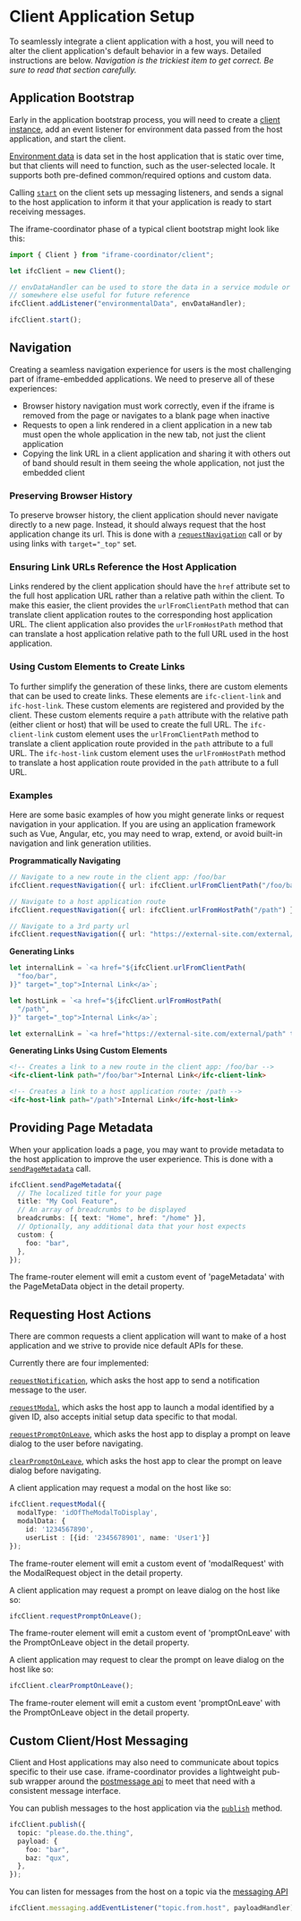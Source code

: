 # Client Application Setup

To seamlessly integrate a client application with a host, you will need to alter the client
application's default behavior in a few ways. Detailed instructions are below. _Navigation is
the trickiest item to get correct. Be sure to read that section carefully._

## Application Bootstrap

Early in the application bootstrap process, you will need to create a [client instance](../classes/client.Client.html), add an event
listener for environment data passed from the host application, and start the client.

[Environment data](../interfaces/client.envdata.html) is data set in the host application that is static over time, but that clients will
need to function, such as the user-selected locale. It supports both pre-defined common/required
options and custom data.

Calling [`start`](../classes/client.Client.html#start) on the client sets up messaging
listeners, and sends a signal to the host application to inform it that your application is
ready to start receiving messages.

The iframe-coordinator phase of a typical client bootstrap might look like this:

```typescript
import { Client } from "iframe-coordinator/client";

let ifcClient = new Client();

// envDataHandler can be used to store the data in a service module or
// somewhere else useful for future reference
ifcClient.addListener("environmentalData", envDataHandler);

ifcClient.start();
```

## Navigation

Creating a seamless navigation experience for users is the most challenging part of iframe-embedded
applications. We need to preserve all of these experiences:

- Browser history navigation must work correctly, even if the iframe is removed from the page or
  navigates to a blank page when inactive
- Requests to open a link rendered in a client application in a new tab must open the whole
  application in the new tab, not just the client application
- Copying the link URL in a client application and sharing it with others out of band should
  result in them seeing the whole application, not just the embedded client

### Preserving Browser History

To preserve browser history, the client application should never navigate directly to a new page.
Instead, it should always request that the host application change its url. This is done with
a [`requestNavigation`](../classes/client.Client.html#requestnavigation) call or by using links
with `target="_top"` set.

### Ensuring Link URLs Reference the Host Application

Links rendered by the client application should have the `href` attribute set to the full host
application URL rather than a relative path within the client. To make this easier, the client
provides the `urlFromClientPath` method that can translate
client application routes to the corresponding host application URL. The client application also provides the `urlFromHostPath` method that can translate a host application relative path to the full URL used in the host application.

### Using Custom Elements to Create Links

To further simplify the generation of these links, there are custom elements that can be used to create links. These elements are `ifc-client-link` and `ifc-host-link`. These custom elements are registered and provided by the client. These custom elements require a `path` attribute with the relative path (either client or host) that will be used to create the full URL. The `ifc-client-link` custom element uses the `urlFromClientPath` method to translate a client application route provided in the `path` attribute to a full URL. The `ifc-host-link` custom element uses the `urlFromHostPath` method to translate a host application route provided in the `path` attribute to a full URL.

### Examples

Here are some basic examples of how you might generate links or request navigation in your
application. If you are using an application framework such as Vue, Angular, etc, you may need to
wrap, extend, or avoid built-in navigation and link generation utilities.

**Programmatically Navigating**

```typescript
// Navigate to a new route in the client app: /foo/bar
ifcClient.requestNavigation({ url: ifcClient.urlFromClientPath("/foo/bar") });

// Navigate to a host application route
ifcClient.requestNavigation({ url: ifcClient.urlFromHostPath("/path") });

// Navigate to a 3rd party url
ifcClient.requestNavigation({ url: "https://external-site.com/external/path" });
```

**Generating Links**

```typescript
let internalLink = `<a href="${ifcClient.urlFromClientPath(
  "foo/bar",
)}" target="_top">Internal Link</a>`;

let hostLink = `<a href="${ifcClient.urlFromHostPath(
  "/path",
)}" target="_top">Internal Link</a>`;

let externalLink = `<a href="https://external-site.com/external/path" target="_top">Internal Link</a>`;
```

**Generating Links Using Custom Elements**

```html
<!-- Creates a link to a new route in the client app: /foo/bar -->
<ifc-client-link path="/foo/bar">Internal Link</ifc-client-link>

<!-- Creates a link to a host application route: /path -->
<ifc-host-link path="/path">Internal Link</ifc-host-link>
```

## Providing Page Metadata

When your application loads a page, you may want to provide metadata to the host application to improve the user experience. This is done with
a [`sendPageMetadata`](../classes/client.Client.html#sendPageMetadata) call.

```typescript
ifcClient.sendPageMetadata({
  // The localized title for your page
  title: "My Cool Feature",
  // An array of breadcrumbs to be displayed
  breadcrumbs: [{ text: "Home", href: "/home" }],
  // Optionally, any additional data that your host expects
  custom: {
    foo: "bar",
  },
});
```

The frame-router element will emit a custom event of 'pageMetadata' with the PageMetaData object in the detail property.

## Requesting Host Actions

There are common requests a client application will want to make of a host application and we strive
to provide nice default APIs for these.

Currently there are four implemented:

[`requestNotification`](../classes/client.Client.html#requestnotification), which asks the host
app to send a notification message to the user.

[`requestModal`](../classes/client.Client.html#requestModal), which asks the host
app to launch a modal identified by a given ID, also accepts initial setup data specific to that modal.

[`requestPromptOnLeave`](../classes/client.Client.html#requestPromptOnLeave), which asks the host
app to display a prompt on leave dialog to the user before navigating.

[`clearPromptOnLeave`](../classes/client.Client.html#clearPromptOnLeave), which asks the host
app to clear the prompt on leave dialog before navigating.

A client application may request a modal on the host like so:

```typescript
ifcClient.requestModal({
  modalType: 'idOfTheModalToDisplay',
  modalData: {
    id: '1234567890',
    userList : [{id: '2345678901', name: 'User1'}]
});
```

The frame-router element will emit a custom event of 'modalRequest' with the ModalRequest object in the detail property.

A client application may request a prompt on leave dialog on the host like so:

```typescript
ifcClient.requestPromptOnLeave();
```

The frame-router element will emit a custom event of 'promptOnLeave' with the PromptOnLeave object in the detail property.

A client application may request to clear the prompt on leave dialog on the host like so:

```typescript
ifcClient.clearPromptOnLeave();
```

The frame-router element will emit a custom event 'promptOnLeave' with the PromptOnLeave object in the detail property.

## Custom Client/Host Messaging

Client and Host applications may also need to communicate about topics specific to their use case.
iframe-coordinator provides a lightweight pub-sub wrapper around the
[postmessage api](https://developer.mozilla.org/en-US/docs/Web/API/Window/postMessage) to meet that
need with a consistent message interface.

You can publish messages to the host application via the [`publish`](../classes/client.Client.html#publish) method.

```typescript
ifcClient.publish({
  topic: "please.do.the.thing",
  payload: {
    foo: "bar",
    baz: "qux",
  },
});
```

You can listen for messages from the host on a topic via the [messaging API](../classes/client.eventemitter.html)

```typescript
ifcClient.messaging.addEventListener("topic.from.host", payloadHandler);
```
